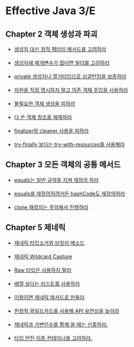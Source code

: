 # Effective Java 3/E

## Chapter 2 객체 생성과 파괴

<ul>
    <li><a href="docs/item1.md">생성자 대신 정적 팩터리 메서드를 고려하라</a></li>
    <br>
    <li><a href="docs/item2.md">생성자에 매개변수가 많다면 빌더를 고려하라</a></li>
    <br>
    <li><a href="docs/item3.md">private 생성자나 열거타입으로 싱글턴임을 보증하라</a></li>
    <br>
    <li><a href="docs/item5.md">자원을 직접 명시하지 말고 의존 객체 주입을 사용하라</a></li>
    <br>
    <li><a href="docs/item6.md">불필요한 객체 생성을 피하라</a></li>
    <br>
    <li><a href="docs/item7.md">다 쓴 객체 참조를 해제하라</a></li>
    <br>
    <li><a href="docs/item8.md">finalizer와 cleaner 사용을 피하라</a></li>
    <br>
    <li><a href="https://devhc.tistory.com/16">try-finally 보다는 try-with-resources를 사용해라</a></li>
</ul>

## Chapter 3 모든 객체의 공통 메서드

<ul>
    <li><a href="docs/item10.md">equals는 일반 규약을 지켜 재정의 하라</a></li>
    <br>
    <li><a href="docs/item11.md">equals를 재정의하려거든 hashCode도 재정의하라</a></li>
    <br>
    <li><a href="docs/item13.md">clone 재정의는 주의해서 진행하라</a></li>
</ul>


## Chapter 5 제네릭

<ul>
    <li><a href="docs/java_docs_type_erasure_with_bridge_method.md">제네릭 타입소거와 브릿지 메소드</a></li>
    <br>
    <li><a href="docs/java_capture_of.md">제네릭 Wildcard Capture</a></li>
    <br>
    <li><a href="docs/item26.md">Raw 타입은 사용하지 말라</a></li>
    <br>
    <li><a href="docs/item28.md">배열 보다는 리스트를 사용하라</a></li>
    <br>
    <li><a href="docs/item30.md">이왕이면 제네릭 메서드로 만들라</a></li>
    <br>
    <li><a href="docs/item31.md">한정적 와일드카드를 사용해 API 유연성을 높이라</a></li>
    <br>
    <li><a href="docs/item32.md">제네릭과 가변인수를 함께 쓸 때는 신중하라.</a></li>
    <br>
    <li><a href="docs/item33.md">타입 안전 이종 컨테이너를 고려하라.</a></li>
</ul>
